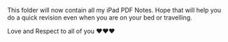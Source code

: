 This folder will now contain all my iPad PDF Notes. Hope that will help you do a quick revision even when you are on your bed or travelling.

Love and Respect to all of you :heart::heart::heart:
